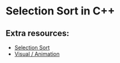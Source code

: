 # Selection Sort in C++
## Extra resources: 
- [Selection Sort](https://www.geeksforgeeks.org/selection-sort/)
- [Visual / Animation](https://visualgo.net/en/sorting)